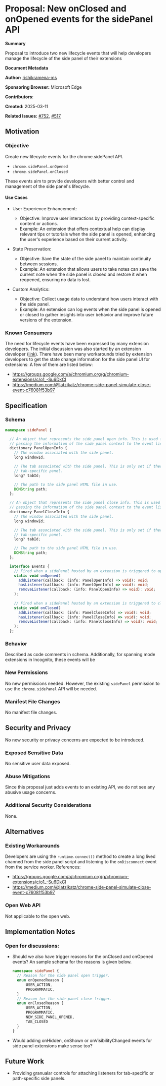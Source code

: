 # Proposal: New onClosed and onOpened events for the sidePanel API

**Summary**

Proposal to introduce two new lifecycle events that will help developers manage the lifecycle of the side panel of their extensions

**Document Metadata**

**Author:** [rishikramena-ms](https://github.com/rishikramena-ms)

**Sponsoring Browser:** Microsoft Edge

**Contributors:** 

**Created:** 2025-03-11

**Related Issues:** [#752](https://github.com/w3c/webextensions/issues/752), [#517](https://github.com/w3c/webextensions/issues/517)

## Motivation

### Objective

Create new lifecycle events for the chrome.sidePanel API.

- `chrome.sidePanel.onOpened`
- `chrome.sidePanel.onClosed`

These events aim to provide developers with better control and management of the side panel's lifecycle.

#### Use Cases

- User Experience Enhancement:
   - Objective: Improve user interactions by providing context-specific content or actions.
   - Example: An extension that offers contextual help can display relevant tips or tutorials when the side panel is opened, enhancing the user's experience based on their current activity.

- State Preservation:
   - Objective: Save the state of the side panel to maintain continuity between sessions.
   - Example: An extension that allows users to take notes can save the current note when the side panel is closed and restore it when reopened, ensuring no data is lost.

- Custom Analytics:
   - Objective: Collect usage data to understand how users interact with the side panel.
   - Example: An extension can log events when the side panel is opened or closed to gather insights into user behavior and improve future versions of the extension.

### Known Consumers

The need for lifecycle events have been expressed by many extension developers. The initial discussion was also started by an extension developer ([link](https://github.com/w3c/webextensions/issues/517)).
There have been many workarounds tried by extension developers to get the state change information for the side panel UI for extensions:
A few of them are listed below:
- https://groups.google.com/a/chromium.org/g/chromium-extensions/c/o1_-Su6DkCI
- https://medium.com/@latzikatz/chrome-side-panel-simulate-close-event-c76081f53b97


## Specification

### Schema

```typescript
namespace sidePanel {

  // An object that represents the side panel open info. This is used for 
  // passing the information of the side panel context to the event listeners.
  dictionary PanelOpenInfo {
    // The window associated with the side panel.
    long windowId;

    // The tab associated with the side panel. This is only set if there is a
    // tab-specific panel.
    long? tabId;

    // The path to the side panel HTML file in use.
    DOMString path;
  };

  // An object that represents the side panel close info. This is used for 
  // passing the information of the side panel context to the event listeners.
  dictionary PanelCloseInfo {
    // The window associated with the side panel.
    long windowId;

    // The tab associated with the side panel. This is only set if there is a
    // tab-specific panel.
    long? tabId;

    // The path to the side panel HTML file in use.
    DOMString path;
  };

  interface Events {
    // Fired when a sidePanel hosted by an extension is triggered to open.
    static void onOpened(
      addListener(callback: (info: PanelOpenInfo) => void): void;
      hasListener(callback: (info: PanelOpenInfo) => void): void;
      removeListener(callback: (info: PanelOpenInfo) => void): void;
    );
  
    // Fired when a sidePanel hosted by an extension is triggered to close.
    static void onClosed(
      addListener(callback: (info: PanelCloseInfo) => void): void;
      hasListener(callback: (info: PanelCloseInfo) => void): void;
      removeListener(callback: (info: PanelCloseInfo) => void): void;
    );
  };
```

### Behavior

Described as code comments in schema.
Additionally, for spanning mode extensions in Incognito, these events will be

### New Permissions

No new permissions needed. However, the existing `sidePanel` permission to use the `chrome.sidePanel` API will be needed. 

### Manifest File Changes

No manifest file changes.

## Security and Privacy

No new security or privacy concerns are expected to be introduced.

### Exposed Sensitive Data

No sensitive user data exposed.

### Abuse Mitigations

Since this proposal just adds events to an existing API, we do not see any abusive usage concerns.

### Additional Security Considerations

None.

## Alternatives

### Existing Workarounds

Developers are using the `runtime.connect()` method to create a long lived channed from the side panel script and listening to the `onDisconnect` event from the service worker.
References:
- https://groups.google.com/a/chromium.org/g/chromium-extensions/c/o1_-Su6DkCI
- https://medium.com/@latzikatz/chrome-side-panel-simulate-close-event-c76081f53b97
### Open Web API

Not applicable to the open web.

## Implementation Notes

### Open for discussions:
- Should we also have trigger reasons for the onClosed and onOpened events? An sample schema for the reasons is given below.
   ```typescript
   namespace sidePanel {
     // Reason for the side panel open trigger.
     enum onOpenedReason {
         USER_ACTION,
         PROGRAMMATIC,
     }
     // Reason for the side panel close trigger.
     enum onClosedReason {
         USER_ACTION,
         PROGRAMMATIC,
         NEW_SIDE_PANEL_OPENED,
         TAB_CLOSED
     }
   }
   ```
- Would adding onHidden, onShown or onVisibilityChanged events for side panel extensions make sense too?

## Future Work
- Providing granualar controls for attaching listeners for tab-specific or path-specific side panels.

